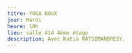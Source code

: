 ```yaml
---
titre: YOGA DOUX
jour: Mardi
heure: 10h
lieu: salle 414 4ème étage
description: Avec Katia RATSIMANDRESY.
---
```

